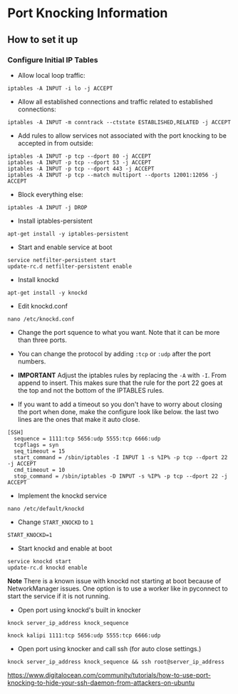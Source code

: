 # Port Knocking Information

## How to set it up
### Configure Initial IP Tables

- Allow local loop traffic:

`iptables -A INPUT -i lo -j ACCEPT`

- Allow all established connections and traffic related to established connections:

`iptables -A INPUT -m conntrack --ctstate ESTABLISHED,RELATED -j ACCEPT`

- Add rules to allow services not associated with the port knocking to be accepted in from outside:

```
iptables -A INPUT -p tcp --dport 80 -j ACCEPT
iptables -A INPUT -p tcp --dport 53 -j ACCEPT
iptables -A INPUT -p tcp --dport 443 -j ACCEPT
iptables -A INPUT -p tcp --match multiport --dports 12001:12056 -j ACCEPT
```

- Block everything else:

`iptables -A INPUT -j DROP`

- Install iptables-persistent

`apt-get install -y iptables-persistent`

- Start and enable service at boot
```
service netfilter-persistent start
update-rc.d netfilter-persistent enable
```

- Install knockd

`apt-get install -y knockd`

- Edit knockd.conf

`nano /etc/knockd.conf`

  - Change the port squence to what you want. Note that it can be more than three ports.
  - You can change the protocol by adding `:tcp` or `:udp` after the port numbers.
  
  - **IMPORTANT** Adjust the iptables rules by replacing the `-A` with `-I`. From append to insert. This makes sure that the rule for the port 22 goes at the top and not the bottom of the IPTABLES rules.
  
  - If you want to add a timeout so you don't have to worry about closing the port when done, make the configure look like below. the last two lines are the ones that make it auto close.
  
  ```
  [SSH]
    sequence = 1111:tcp 5656:udp 5555:tcp 6666:udp
    tcpflags = syn
    seq_timeout = 15
    start_command = /sbin/iptables -I INPUT 1 -s %IP% -p tcp --dport 22 -j ACCEPT
    cmd_timeout = 10
    stop_command = /sbin/iptables -D INPUT -s %IP% -p tcp --dport 22 -j ACCEPT
  ```

- Implement the knockd service

`nano /etc/default/knockd`

  - Change `START_KNOCKD` to `1`
  
  `START_KNOCKD=1`
  
- Start knockd and enable at boot
```
service knockd start
update-rc.d knockd enable
```

**Note** There is a known issue with knockd not starting at boot because of NetworkManager issues. One option is to use a worker like in pyconnect to start the service if it is not running.

- Open port using knockd's built in knocker

`knock server_ip_address knock_sequence`

`knock kalipi 1111:tcp 5656:udp 5555:tcp 6666:udp`

- Open port using knocker and call ssh (for auto close settings.)

`knock server_ip_address knock_sequence && ssh root@server_ip_address`


https://www.digitalocean.com/community/tutorials/how-to-use-port-knocking-to-hide-your-ssh-daemon-from-attackers-on-ubuntu
